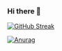 ### Hi there 👋

[![GitHub Streak](https://github-readme-streak-stats.herokuapp.com/?user=DenverCoder1)](https://git.io/streak-stats)

[![Anurag](https://github-readme-stats.vercel.app/api?username=anuraghazra)](https://github.com/anuraghazra/github-readme-stats)

<!--
**msaserj/msaserj** is a ✨ _special_ ✨ repository because its `README.md` (this file) appears on your GitHub profile.

Here are some ideas to get you started:

- 🔭 I’m currently working on ...
- 🌱 I’m currently learning ...
- 👯 I’m looking to collaborate on ...
- 🤔 I’m looking for help with ...
- 💬 Ask me about ...
- 📫 How to reach me: ...
- 😄 Pronouns: ...
- ⚡ Fun fact: ...
-->
